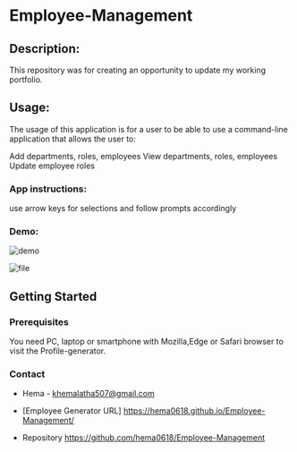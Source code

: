 # Employee-Management

## Description:

 This repository was for creating an opportunity to update my working portfolio.

## Usage:

 The usage of this application is for a user to be able to use a command-line application that allows the user to:

Add departments, roles, employees View departments, roles, employees Update employee roles

### App instructions: 

 use arrow keys for selections and follow prompts accordingly

### Demo:

![demo](https://user-images.githubusercontent.com/67700843/91367004-56e22b80-e7d3-11ea-8cde-875152e7746b.PNG)


![file](https://user-images.githubusercontent.com/67700843/91489322-a6c9fc80-e87e-11ea-82d9-59e808c1c3a2.PNG)




 ## Getting Started

### Prerequisites

You need PC, laptop or smartphone with Mozilla,Edge or Safari browser to visit the Profile-generator.

### Contact

* Hema - khemalatha507@gmail.com

* [Employee Generator URL] https://hema0618.github.io/Employee-Management/

* Repository https://github.com/hema0618/Employee-Management